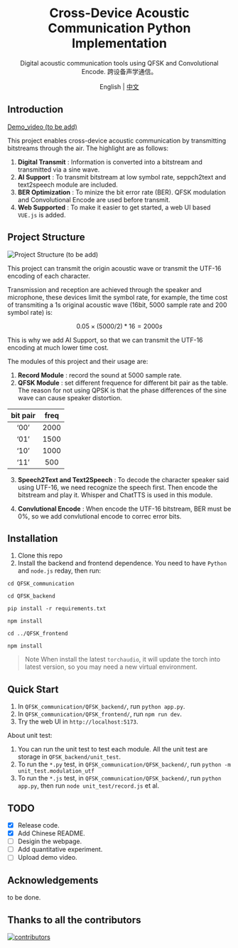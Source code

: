 <div align="center">

# Cross-Device Acoustic Communication Python Implementation

Digital acoustic communication tools using QFSK and Convolutional Encode. 跨设备声学通信。

English | [中文](docs/README-zh.md)

</div>

## Introduction
[Demo_video (to be add)](/#)

This project enables cross-device acoustic communication by transmitting bitstreams through the air. The highlight are as follows:
1. **Digital Transmit** : Information is converted into a bitstream and transmitted via a sine wave.
2. **AI Support** : To transmit bitstream at low symbol rate, seppch2text and text2speech module are included.
3. **BER Optimization** : To minize the bit error rate (BER). QFSK modulation and Convolutional Encode are used before transmit.
4. **Web Supported** : To make it easier to get started, a web UI based `VUE.js` is added.

## Project Structure
![Project Structure (to be add)](/#)

This project can transmit the origin acoustic wave or transmit the UTF-16 encoding of each character.

Transmission and reception are achieved through the speaker and microphone, these devices limit the symbol rate, for example, the time cost of transmiting a 1s original acoustic wave (16bit, 5000 sample rate and 200 symbol rate) is:

$$0.05 \times (5000 / 2) * 16 = 2000s$$

This is why we add AI Support, so that we can transmit the UTF-16 encoding at much lower time cost.

The modules of this project and their usage are:
1. **Record Module** : record the sound at 5000 sample rate.
2. **QFSK Module** : set different frequence for different bit pair as the table. The reason for not using QPSK is that the phase differences of the sine wave can cause speaker distortion.

| bit pair | freq |
| :--: | :--: |
| ‘00’ | 2000 |
| ‘01’ | 1500 |
| ‘10’ | 1000 |
| ‘11’ | 500 |

3. **Speech2Text and Text2Speech** : To decode the character speaker said using UTF-16, we need recognize the speech first. Then encode the bitstream and play it. Whisper and ChatTTS is used in this module.

4. **Convlutional Encode** : When encode the UTF-16 bitstream, BER must be 0\%, so we add convlutional encode to correc error bits.

## Installation
1. Clone this repo
2. Install the backend and frontend dependence. You need to have `Python` and `node.js` reday, then run:

```cd QFSK_communication```

```cd QFSK_backend```

```pip install -r requirements.txt```

```npm install```

```cd ../QFSK_frontend```

```npm install```

> Note
> When install the latest `torchaudio`, it will update the torch into latest version, so you may need a new virtual environment.

## Quick Start
1. In `QFSK_communication/QFSK_backend/`, run `python app.py`.
2. In `QFSK_communication/QFSK_frontend/`, run `npm run dev`.
3. Try the web UI in `http://localhost:5173`.

About unit test:
1. You can run the unit test to test each module. All the unit test are storage in `QFSK_backend/unit_test`.
2. To run the `*.py` test, in `QFSK_communication/QFSK_backend/`, run `python -m unit_test.modulation_utf`
3. To run the `*.js` test, in `QFSK_communication/QFSK_backend/`, run `python app.py`, then run `node unit_test/record.js` et al.

## TODO
- [x] Release code.
- [x] Add Chinese README.
- [ ] Desigin the webpage.
- [ ] Add quantitative experiment.
- [ ] Upload demo video.

## Acknowledgements
to be done.

## Thanks to all the contributors
[![contributors](https://contrib.rocks/image?repo=k2393937499/Cross-Device-Acoustic-Communication-Python-Implementation)](https://github.com/k2393937499/Cross-Device-Acoustic-Communication-Python-Implementation/graphs/contributors)
